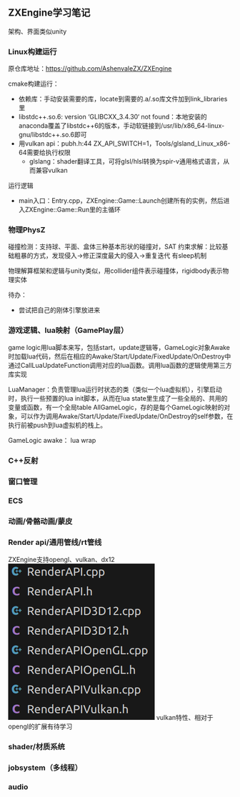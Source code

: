 ## ZXEngine学习笔记

架构、界面类似unity

### Linux构建运行
原仓库地址：https://github.com/AshenvaleZX/ZXEngine

cmake构建运行：
- 依赖库：手动安装需要的库，locate到需要的.a/.so库文件加到link_libraries里
- libstdc++.so.6: version ‘GLIBCXX_3.4.30‘ not found：本地安装的anaconda覆盖了libstdc++6的版本，手动软链接到/usr/lib/x86_64-linux-gnu/libstdc++.so.6即可
- 用vulkan api：pubh.h:44 ZX_API_SWITCH=1，Tools/glsland_Linux_x86-64需要给执行权限
    - glslang：shader翻译工具，可将glsl/hlsl转换为spir-v通用格式语言，从而兼容vulkan

运行逻辑
- main入口：Entry.cpp，ZXEngine::Game::Launch创建所有的实例，然后进入ZXEngine::Game::Run里的主循环

### 物理PhysZ
碰撞检测：支持球、平面、盒体三种基本形状的碰撞对，SAT
约束求解：比较基础粗暴的方式，发现侵入->修正深度最大的侵入->重复迭代
有sleep机制

物理解算框架和逻辑与unity类似，用collider组件表示碰撞体，rigidbody表示物理实体

待办：
- 尝试把自己的刚体引擎放进来

### 游戏逻辑、lua映射（GamePlay层）
game logic用lua脚本来写，包括start，update逻辑等，GameLogic对象Awake时加载lua代码，然后在相应的Awake/Start/Update/FixedUpdate/OnDestroy中通过CallLuaUpdateFunction调用对应的lua函数。调用lua函数的逻辑使用第三方库实现

LuaManager：负责管理lua运行时状态的类（类似一个lua虚拟机），引擎启动时，执行一些预置的lua init脚本，从而在lua state里生成了一些全局的、共用的变量或函数，有一个全局table AllGameLogic，存的是每个GameLogic映射的对象，可以作为调用Awake/Start/Update/FixedUpdate/OnDestroy的self参数，在执行前被push到lua虚拟机的栈上。

GameLogic awake：
lua wrap


### C++反射

### 窗口管理

### ECS

### 动画/骨骼动画/蒙皮

### Render api/通用管线/rt管线
ZXEngine支持opengl、vulkan、dx12
![](./render_api.png)
vulkan特性、相对于opengl的扩展有待学习

### shader/材质系统

### jobsystem（多线程）

### audio
